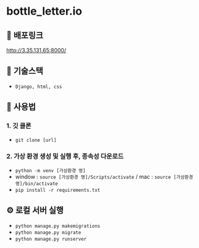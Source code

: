 # bottle_letter.io

## 🎈 배포링크
http://3.35.131.65:8000/

## 🎨 기술스택
- `Django, html, css`

## 📖 사용법

### 1. 깃 클론

- `git clone [url]`

### 2. 가상 환경 생성 및 실행 후, 종속성 다운로드

- `python -m venv [가상환경 명]`
- window : `source [가상환경 명]/Scripts/activate` / mac : `source [가상환경 명]/bin/activate`
- `pip install -r requirements.txt`

## ⚙️ 로컬 서버 실행

- `python manage.py makemigrations`
- `python manage.py migrate`
- `python manage.py runserver`
